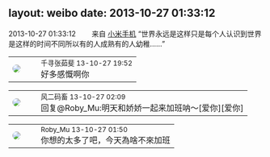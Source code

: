 layout: weibo
date: 2013-10-27 01:33:12
---
<meta name="referrer" content="no-referrer" />

2013-10-27 01:33:12  &nbsp;&nbsp;&nbsp;&nbsp;&nbsp;&nbsp; 来自 <a href="http://app.weibo.com/t/feed/22zMnn" rel="nofollow">小米手机</a>
“世界永远是这样只是每个人认识到世界是这样的时间不同所以有的人成熟有的人幼稚……” ​​​

<table style="width: 100%;">
  <tr>
    <td style="width: 40px;"><img style="border-radius:50%" src="https://tva1.sinaimg.cn/crop.0.0.720.720.50/90b44f54jw8egd1zmjsu1j20k00k076x.jpg?KID=imgbed,tva&Expires=1624465787&ssig=sJStBLX%2Bas"></td>
    <td colspan="2"><small>千寻张茹斐 13-10-27 19:52</small><br/>好多感慨啊你</td>
  </tr>
</table>

<table style="width: 100%;">
  <tr>
    <td style="width: 40px;"><img style="border-radius:50%" src="https://tva3.sinaimg.cn/crop.0.0.639.639.50/6d2a6003jw8f3idy69w2gj20hs0hrt9g.jpg?KID=imgbed,tva&Expires=1624465787&ssig=hO92Gfc34s"></td>
    <td colspan="2"><small>风二码畜 13-10-27 02:09</small><br/>回复@Roby_Mu:明天和娇娇一起来加班呐～[爱你][爱你]</td>
  </tr>
</table>

<table style="width: 100%;">
  <tr>
    <td style="width: 40px;"><img style="border-radius:50%" src="https://tva2.sinaimg.cn/crop.0.0.180.180.50/81fd9f09jw1e8qgp5bmzyj2050050aa8.jpg?KID=imgbed,tva&Expires=1624465787&ssig=57gWEKCT33"></td>
    <td colspan="2"><small>Roby_Mu 13-10-27 01:50</small><br/>你想的太多了吧，今天為啥不來加班</td>
  </tr>
</table>
